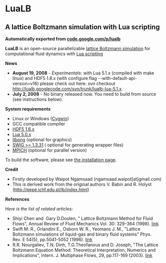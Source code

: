 # LuaLB
## A lattice Boltzmann simulation with Lua scripting

**Automatically exported from [code.google.com/p/lualb](https://code.google.com/p/lualb/)** 


**LuaLB** is an open-source parallelizable [lattice Boltzmann simulation](http://en.wikipedia.org/wiki/Lattice_Boltzmann_methods) for computational fluid dynamics with [Lua scripting](http://lua.org)


**News**
* **August 19, 2008** - *Experimentals*: with Lua 5.1.x (compiled with make linux) and HDF5 1.8.x (with configure flag --with-default-api-version=v16) please check out here: svn checkout http://lualb.googlecode.com/svn/trunk/lualb-lua-5.1.x.
* **July 2, 2008** - No binary released now. You need to build from source (see instructions below).

**System requirements**
* Linux or Windows ([Cygwin](http://www.cygwin.com/))
* GCC compatible compiler
* [HDF5 1.6.x](http://hdf.ncsa.uiuc.edu/HDF5/)
* [Lua 5.0.x](http://www.lua.org/)
* [libpng](http://www.libpng.org/pub/png/libpng.html) (optional for graphics)
* [SWIG >= 1.3.31](http://www.swig.org/) ( optional for generating wrapper files)
* [MPICH](http://www-unix.mcs.anl.gov/mpi/mpich1/) (optional for parallel version)


To build the software, please see [the installation page](https://github.com/xderhan/LuaLB/wiki/Installation).


**Credit**
- Firstly developed by Waipot Ngamsaad (ngamsaad.waipot[at]gmail.com)
- This is derived work from the original authors V. Babin and R. Holyst (http://pepe.ichf.edu.pl/lb/index.html)

**References**

*Here is the list of related articles:*

- Shiyi Chen and ­ Gary D.Doolen, " Lattice Boltzmann Method for Fluid Flows", Annual Review of Fluid Mechanics Vol. 30: 329-364 (1998). [link](http://arjournals.annualreviews.org/doi/abs/10.1146/annurev.fluid.30.1.329)
- Swift M. R., Orlandini E., Osborn W. R., Yeomans J. M., "Lattice Boltzmann simulations of liquid-gas and binary fluid systems" Phys. Rev. E 54(5), pp.5041-5052 (1996). [link](http://prola.aps.org/abstract/PRE/v54/i5/p5041_1)
- R.R. Nourgaliev, T.N. Dinh, T.G.Theofanous and D. Joseph, "The Lattice Boltzmann Equation Method: Theoretical Interpretation, Numerics and Implications", Intern. J. Multiphase Flows, 29, pp.117-169 (2003). [link](http://www.sciencedirect.com/science?_ob=ArticleURL&_udi=B6V45-47DM4F8-2&_user=206209&_coverDate=01%2F31%2F2003&_rdoc=7&_fmt=full&_orig=browse&_srch=doc-info(%23toc%235749%232003%23999709998%231%23FLA%23display%23Volume)&_cdi=5749&_sort=d&_docanchor=&view=c&_ct=8&_acct=C000014278&_version=1&_urlVersion=0&_userid=206209&md5=99173a6846c184b139e48643ba534127)
